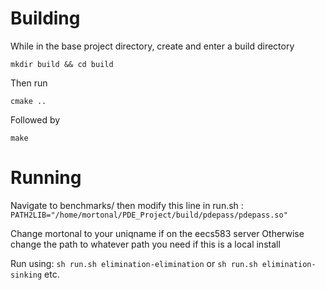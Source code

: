# Building
While in the base project directory, create and enter a build directory

`mkdir build && cd build`

Then run 

`cmake ..`

Followed by 

`make`


# Running

Navigate to benchmarks/ then modify this line in run.sh :
`PATH2LIB="/home/mortonal/PDE_Project/build/pdepass/pdepass.so" `

Change mortonal to your uniqname if on the eecs583 server
Otherwise change the path to whatever path you need if this is a local install

Run using:
`sh run.sh elimination-elimination`
or
`sh run.sh elimination-sinking`
etc.
